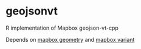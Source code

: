 # geojsonvt
R implementation of Mapbox geojson-vt-cpp


Depends on [mapbox geometry](https://github.com/SymbolixAU/mapboxGeometry) and [mapbox variant](https://github.com/SymbolixAU/mapboxVariant)
